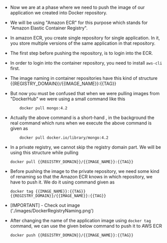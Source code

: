 - Now we are at a phase where we need to push the image of our application we created into Docker repository.
- We will be using "Amazon ECR" for this purpose which stands for "Amazon Elastic Container Registry".
- In amazon ECR, you create single repository for single application. In it, you store multiple versions of the same application in that repository.
- The first step before pushing the repository, is to login into the ECR.
- In order to login into the container repository, you need to install ```aws-cli``` first.
- The image naming in container repositories have this kind of structure {{REGISTRY_DOMAIN}}/{{IMAGE_NAME}}:{{TAG}}
- But now you must be confused that when we were pulling images from "DockerHub" we were using a small command like this
    ```
        docker pull mongo:4.2
    ```
- Actually the above command is a short-hand , in the background the real command which runs when we execute the above command is given as
    ```
        docker pull docker.io/library/mongo:4.2
    ```
- In a private registry, we cannot skip the registry domain part. We will be using this structure while pulling
    ```
    docker pull {{REGISTRY_DOMAIN}}/{{IMAGE_NAME}}:{{TAG}}
    ```
- Before pushing the image to the private repository, we need some kind of renaming so that the Amazon ECR knows in which repository, we have to push it. We do it using command given as
    ```
    docker tag {{IMAGE_NAME}}:{{TAG}} {{REGISTRY_DOMAIN}}/{{IMAGE_NAME}}:{{TAG}}
    ```

-  [IMPORTANT] - Check out image ('./images/DockerRegistryNaming.png')


- After changing the name of the application image using ```docker tag``` command, we can use the given below command to push it to AWS ECR
    ```
    docker push {{REGISTRY_DOMAIN}}/{{IMAGE_NAME}}:{{TAG}}
    ```
